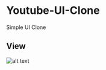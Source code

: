 # Youtube-UI-Clone
Simple UI Clone

## View
![alt text](https://github.com/codeKiuk/Youtube-UI-Clone/md/youtubeUI.gif)
